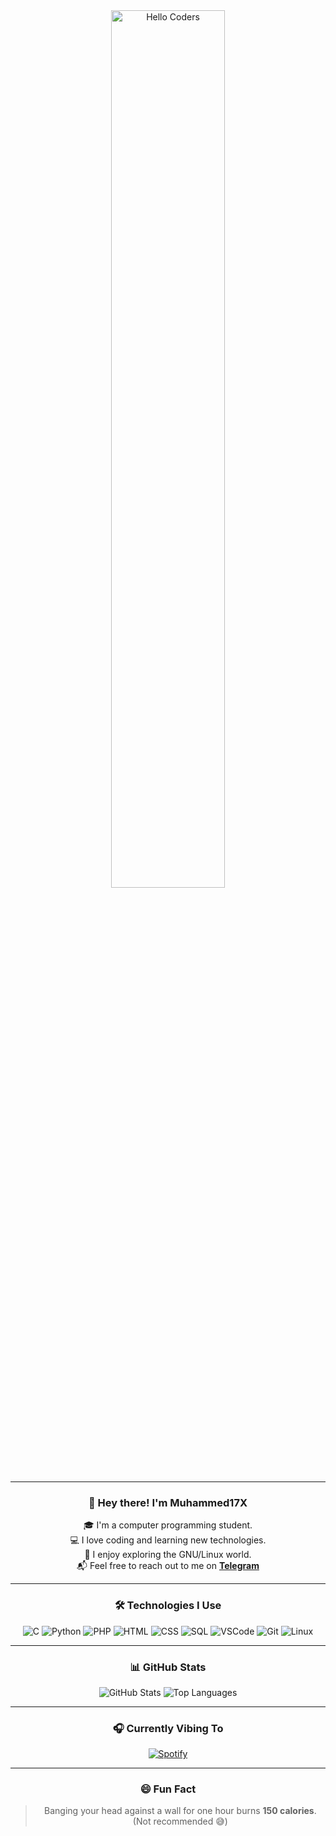 <div align="center">

<img src="https://github.com/SP-XD/SP-XD/blob/main/images/hellocoders_rounded.gif?raw=true" alt="Hello Coders" width="60%"/>  

---

### 👋 Hey there! I'm **Muhammed17X**
🎓 I'm a computer programming student.  
💻 I love coding and learning new technologies.  
🐧 I enjoy exploring the GNU/Linux world.  
📬 Feel free to reach out to me on **[Telegram](https://t.me/spxd007)**  

---

### 🛠️ Technologies I Use

![C](https://img.shields.io/badge/C-00599C?style=flat&logo=c&logoColor=white)
![Python](https://img.shields.io/badge/Python-FFD43B?style=flat&logo=python&logoColor=darkgreen)
![PHP](https://img.shields.io/badge/PHP-777BB4?style=flat&logo=php&logoColor=white)
![HTML](https://img.shields.io/badge/HTML5-E34F26?style=flat&logo=html5&logoColor=white)
![CSS](https://img.shields.io/badge/CSS3-1572B6?style=flat&logo=css3&logoColor=white)
![SQL](https://img.shields.io/badge/SQL-4479A1?style=flat&logo=mysql&logoColor=white)
![VSCode](https://img.shields.io/badge/VSCode-007ACC?style=flat&logo=visual-studio-code&logoColor=white)
![Git](https://img.shields.io/badge/Git-E44C30?style=flat&logo=git&logoColor=white)
![Linux](https://img.shields.io/badge/Linux-FCC624?style=flat&logo=linux&logoColor=black)

---

### 📊 GitHub Stats

![GitHub Stats](https://github-readme-stats.vercel.app/api?username=muhammed17X&show_icons=true&theme=tokyonight)
![Top Languages](https://github-readme-stats.vercel.app/api/top-langs/?username=muhammed17X&layout=compact&theme=tokyonight)

---

### 🎧 Currently Vibing To

[![Spotify](https://spotify-readme.sp-xd.vercel.app/api/spotify)](https://open.spotify.com/user/somnathpaul)

---

### 😄 Fun Fact

> Banging your head against a wall for one hour burns **150 calories**. (Not recommended 😅)

</div>
